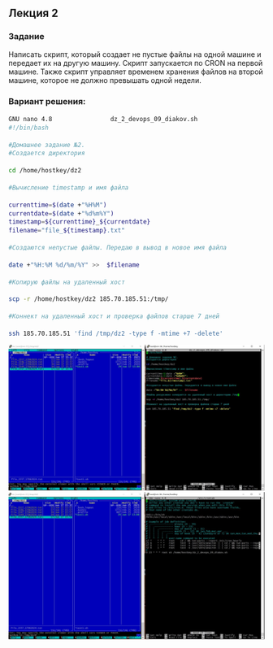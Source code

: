 ## Лекция 2
### Задание
Написать скрипт, который создает не пустые файлы на одной
машине и передает их на другую машину. Скрипт запускается по
CRON на первой машине. Также скрипт управляет временем
хранения файлов на второй машине, которое не должно
превышать одной недели.

### Вариант решения:
~~~bash
GNU nano 4.8                dz_2_devops_09_diakov.sh
#!/bin/bash

#Домашнее задание №2.
#Создается директория

cd /home/hostkey/dz2

#Вычисление timestamp и имя файла

currenttime=$(date +"%H%M")
currentdate=$(date +"%d%m%Y")
timestamp=${currenttime}_${currentdate}
filename="file_${timestamp}.txt"

#Создаются непустые файлы. Передаю в вывод в новое имя файла
 
date +"%H:%M %d/%m/%Y" >>  $filename

#Копирую файлы на удаленный хост

scp -r /home/hostkey/dz2 185.70.185.51:/tmp/

#Коннект на удаленный хост и проверка файлов старше 7 дней

ssh 185.70.185.51 'find /tmp/dz2 -type f -mtime +7 -delete'
~~~

![screenshot1](img/screenshot1.jpg)
![screenshot2](img/screenshot2.jpg)